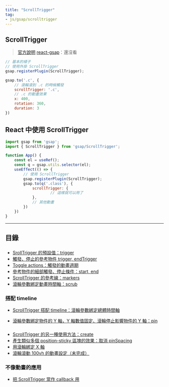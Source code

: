 ```yaml
---
title: "ScrollTrigger"
tag: 
- js/gsap/scrolltrigger
---
```


##  ScrollTrigger
>[官方說明](https://greensock.com/docs/v3/Plugins/ScrollTrigger)
>[react-gsap](https://bitworking.github.io/react-gsap/src-components-scroll-trigger#basic-usage)：還沒看
```js
// 基本的樣子
// 使用外掛 ScrollTrigger
gsap.registerPlugin(ScrollTrigger);

gsap.to('.c', {
	// 滾輪滾到 .c 的時候觸發
	scrollTrigger: '.c',
	// .c 的動畫效果
	x: 400,
	rotation: 360,
	duration: 3
})
```
## React 中使用 ScrollTrigger
```jsx
import gsap from 'gsap';
import { ScrollTrigger } from 'gsap/ScrollTrigger';

function App() {
	const el = useRef();
	const q = gsap.utils.selector(el);
	useEffect(() => {
		// 使用 ScrollTrigger 
		gsap.registerPlugin(ScrollTrigger);
		gsap.to(q('.class'), {
			scrollTrigger: {
					// 這樣就可以用了
			},
			// 其他動畫
		})
	})
}
```


---

## 目錄
### 
- [SrollTrigger 的預設值：trigger](SrollTrigger%20的預設值：trigger.md)
- [觸發、停止的參考物件 trigger, endTrigger](觸發、停止的參考物件%20trigger,%20endTrigger.md)
- [Toggle actions：觸發的動畫週期](Toggle%20actions：觸發的動畫週期.md)
- [參考物件的細部觸發、停止條件：start, end](參考物件的細部觸發、停止條件：start,%20end.md)
- [ScrollTrigger 的參考線：markers](ScrollTrigger%20的參考線：markers.md)
- [滾輪參數綁定動畫時間軸：scrub](滾輪參數綁定動畫時間軸：scrub.md)

### 搭配 timeline
- [ScrollTrigger 搭配 timeline：滾輪參數綁定總體時間軸](ScrollTrigger%20搭配%20timeline：滾輪參數綁定總體時間軸.md)

- [滾輪參數綁定物件的 Y 軸，Y 軸數值固定、滾輪停止影響物件的 Y 軸：pin](滾輪參數綁定物件的%20Y%20軸，Y%20軸數值固定、滾輪停止影響物件的%20Y%20軸：pin.md)

### 
- [ScrollTrigger 的另一種使用方法：create](ScrollTrigger%20的另一種使用方法：create.md)
- [產生類似多個 position-sticky 區塊的效果：取消 pinSpacing](產生類似多個%20position-sticky%20區塊的效果：取消%20pinSpacing.md)
- [用滾輪綁定 X 軸](用滾輪綁定%20X%20軸.md)
- [滾輪滾動 100vh 的動畫設定（未完成）](滾輪滾動%20100vh%20的動畫設定（未完成）.md)


### 不像動畫的應用
- [把 ScrollTrigger 當作 callback 用](把%20ScrollTrigger%20當作%20callback%20用.md)

